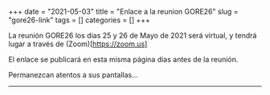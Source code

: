 +++ 
date = "2021-05-03"
title = "Enlace a la reunion GORE26"
slug = "gore26-link" 
tags = []
categories = []
+++

La reunión GORE26 los dias 25 y 26 de Mayo de 2021 será virtual, y tendrá lugar a través de (Zoom)[https://zoom.us] 

El enlace se publicará en esta misma página dias antes de la reunión.

Permanezcan atentos a sus pantallas...

---------------------------
